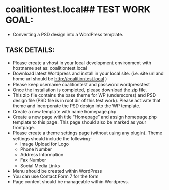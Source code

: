 # coalitiontest.local## TEST WORK GOAL:
- Converting a PSD design into a WordPress template. 

## TASK DETAILS:
- Please create a vhost in your local development environment with hostname set as: coalitiontest.local
- Download latest Wordpress and install in your local site. (i.e. site url and home url should be http://coalitiontest.local )
- Please keep username coalitiontest and password wordpresstest
- Once the installation is completed, please download the zip file. 
- This zip file contains the base theme for WP (underscores) and PSD design file (PSD file is in root dir of this test work). Please activate that theme and incorporate the PSD design into the WP template.
- Create a new template with name homepage.php
- Create a new page with title “Homepage” and assign homepage.php template to this page. This page should also be marked as your frontpage.
- Please create a theme settings page (without using any plugin). Theme settings should include the following-
  - Image Upload for Logo
  - Phone Number
  - Address Information
  - Fax Number
  - Social Media Links
- Menu should be created within WordPress
- You can use Contact Form 7 for the form
- Page content should be manageable within Wordpress.
